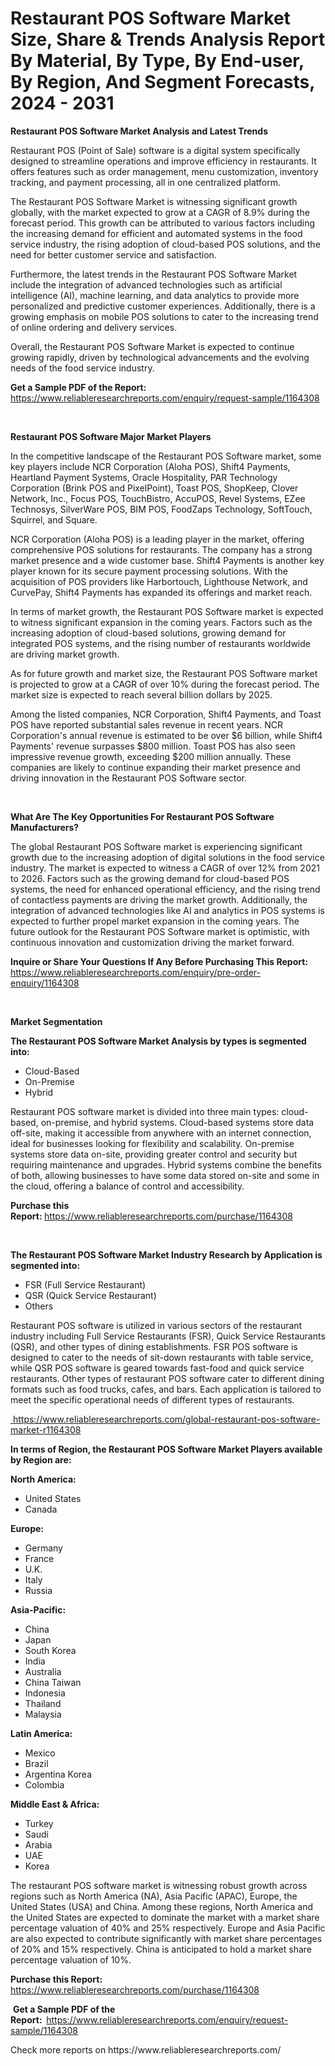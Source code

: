 <p><h1>Restaurant POS Software Market Size, Share & Trends Analysis Report By Material, By Type, By End-user, By Region, And Segment Forecasts, 2024 - 2031</h1></p><p><strong>Restaurant POS Software Market Analysis and Latest Trends</strong></p>
<p><p>Restaurant POS (Point of Sale) software is a digital system specifically designed to streamline operations and improve efficiency in restaurants. It offers features such as order management, menu customization, inventory tracking, and payment processing, all in one centralized platform. </p><p>The Restaurant POS Software Market is witnessing significant growth globally, with the market expected to grow at a CAGR of 8.9% during the forecast period. This growth can be attributed to various factors including the increasing demand for efficient and automated systems in the food service industry, the rising adoption of cloud-based POS solutions, and the need for better customer service and satisfaction. </p><p>Furthermore, the latest trends in the Restaurant POS Software Market include the integration of advanced technologies such as artificial intelligence (AI), machine learning, and data analytics to provide more personalized and predictive customer experiences. Additionally, there is a growing emphasis on mobile POS solutions to cater to the increasing trend of online ordering and delivery services. </p><p>Overall, the Restaurant POS Software Market is expected to continue growing rapidly, driven by technological advancements and the evolving needs of the food service industry.</p></p>
<p><strong>Get a Sample PDF of the Report:&nbsp;</strong> <a href="https://www.reliableresearchreports.com/enquiry/request-sample/1164308">https://www.reliableresearchreports.com/enquiry/request-sample/1164308</a></p>
<p>&nbsp;</p>
<p><strong>Restaurant POS Software Major Market Players</strong></p>
<p><p>In the competitive landscape of the Restaurant POS Software market, some key players include NCR Corporation (Aloha POS), Shift4 Payments, Heartland Payment Systems, Oracle Hospitality, PAR Technology Corporation (Brink POS and PixelPoint), Toast POS, ShopKeep, Clover Network, Inc., Focus POS, TouchBistro, AccuPOS, Revel Systems, EZee Technosys, SilverWare POS, BIM POS, FoodZaps Technology, SoftTouch, Squirrel, and Square.</p><p>NCR Corporation (Aloha POS) is a leading player in the market, offering comprehensive POS solutions for restaurants. The company has a strong market presence and a wide customer base. Shift4 Payments is another key player known for its secure payment processing solutions. With the acquisition of POS providers like Harbortouch, Lighthouse Network, and CurvePay, Shift4 Payments has expanded its offerings and market reach.</p><p>In terms of market growth, the Restaurant POS Software market is expected to witness significant expansion in the coming years. Factors such as the increasing adoption of cloud-based solutions, growing demand for integrated POS systems, and the rising number of restaurants worldwide are driving market growth.</p><p>As for future growth and market size, the Restaurant POS Software market is projected to grow at a CAGR of over 10% during the forecast period. The market size is expected to reach several billion dollars by 2025.</p><p>Among the listed companies, NCR Corporation, Shift4 Payments, and Toast POS have reported substantial sales revenue in recent years. NCR Corporation's annual revenue is estimated to be over $6 billion, while Shift4 Payments' revenue surpasses $800 million. Toast POS has also seen impressive revenue growth, exceeding $200 million annually. These companies are likely to continue expanding their market presence and driving innovation in the Restaurant POS Software sector.</p></p>
<p>&nbsp;</p>
<p><strong>What Are The Key Opportunities For Restaurant POS Software Manufacturers?</strong></p>
<p><p>The global Restaurant POS Software market is experiencing significant growth due to the increasing adoption of digital solutions in the food service industry. The market is expected to witness a CAGR of over 12% from 2021 to 2026. Factors such as the growing demand for cloud-based POS systems, the need for enhanced operational efficiency, and the rising trend of contactless payments are driving the market growth. Additionally, the integration of advanced technologies like AI and analytics in POS systems is expected to further propel market expansion in the coming years. The future outlook for the Restaurant POS Software market is optimistic, with continuous innovation and customization driving the market forward.</p></p>
<p><strong>Inquire or Share Your Questions If Any Before Purchasing This Report:</strong> <a href="https://www.reliableresearchreports.com/enquiry/pre-order-enquiry/1164308">https://www.reliableresearchreports.com/enquiry/pre-order-enquiry/1164308</a></p>
<p>&nbsp;</p>
<p><strong>Market Segmentation</strong></p>
<p><strong>The Restaurant POS Software Market Analysis by types is segmented into:</strong></p>
<p><ul><li>Cloud-Based</li><li>On-Premise</li><li>Hybrid</li></ul></p>
<p><p>Restaurant POS software market is divided into three main types: cloud-based, on-premise, and hybrid systems. Cloud-based systems store data off-site, making it accessible from anywhere with an internet connection, ideal for businesses looking for flexibility and scalability. On-premise systems store data on-site, providing greater control and security but requiring maintenance and upgrades. Hybrid systems combine the benefits of both, allowing businesses to have some data stored on-site and some in the cloud, offering a balance of control and accessibility.</p></p>
<p><strong>Purchase this Report:&nbsp;</strong><a href="https://www.reliableresearchreports.com/purchase/1164308">https://www.reliableresearchreports.com/purchase/1164308</a></p>
<p>&nbsp;</p>
<p><strong>The Restaurant POS Software Market Industry Research by Application is segmented into:</strong></p>
<p><ul><li>FSR (Full Service Restaurant)</li><li>QSR (Quick Service Restaurant)</li><li>Others</li></ul></p>
<p><p>Restaurant POS software is utilized in various sectors of the restaurant industry including Full Service Restaurants (FSR), Quick Service Restaurants (QSR), and other types of dining establishments. FSR POS software is designed to cater to the needs of sit-down restaurants with table service, while QSR POS software is geared towards fast-food and quick service restaurants. Other types of restaurant POS software cater to different dining formats such as food trucks, cafes, and bars. Each application is tailored to meet the specific operational needs of different types of restaurants.</p></p>
<p><a href="https://www.reliableresearchreports.com/global-restaurant-pos-software-market-r1164308">&nbsp;https://www.reliableresearchreports.com/global-restaurant-pos-software-market-r1164308</a></p>
<p><strong>In terms of Region, the Restaurant POS Software Market Players available by Region are:</strong></p>
<p>
    <p> <strong> North America: </strong>
        <ul>
            <li>United States</li>
            <li>Canada</li>
        </ul>
        </p> 
    <p> <strong> Europe: </strong>
        <ul>
            <li>Germany</li>
            <li>France</li>
            <li>U.K.</li>
            <li>Italy</li>
            <li>Russia</li>
        </ul>
        </p> 
    <p> <strong> Asia-Pacific: </strong>
        <ul>
            <li>China</li>
            <li>Japan</li>
            <li>South Korea</li>
            <li>India</li>
            <li>Australia</li>
            <li>China Taiwan</li>
            <li>Indonesia</li>
            <li>Thailand</li>
            <li>Malaysia</li>
        </ul>
        </p> 
    <p> <strong> Latin America: </strong>
        <ul>
            <li>Mexico</li>
            <li>Brazil</li>
            <li>Argentina Korea</li>
            <li>Colombia</li>
        </ul>
        </p> 
    <p> <strong> Middle East & Africa: </strong>
        <ul>
            <li>Turkey</li>
            <li>Saudi</li>
            <li>Arabia</li>
            <li>UAE</li>
            <li>Korea</li>
        </ul>
    </p>
    </p>
<p><p>The restaurant POS software market is witnessing robust growth across regions such as North America (NA), Asia Pacific (APAC), Europe, the United States (USA) and China. Among these regions, North America and the United States are expected to dominate the market with a market share percentage valuation of 40% and 25% respectively. Europe and Asia Pacific are also expected to contribute significantly with market share percentages of 20% and 15% respectively. China is anticipated to hold a market share percentage valuation of 10%.</p></p>
<p><strong>Purchase this Report: </strong><a href="https://www.reliableresearchreports.com/purchase/1164308">https://www.reliableresearchreports.com/purchase/1164308</a></p>
<p>&nbsp;<strong>Get a Sample PDF of the Report:&nbsp;&nbsp;</strong><a href="https://www.reliableresearchreports.com/enquiry/request-sample/1164308">https://www.reliableresearchreports.com/enquiry/request-sample/1164308</a></p>
<p><strong></strong></p>
<p>Check more reports on https://www.reliableresearchreports.com/</p>